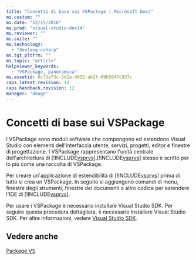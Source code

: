 ```yaml
---
title: "Concetti di base sui VSPackage | Microsoft Docs"
ms.custom: ""
ms.date: "12/15/2016"
ms.prod: "visual-studio-dev14"
ms.reviewer: ""
ms.suite: ""
ms.technology: 
  - "devlang-csharp"
ms.tgt_pltfrm: ""
ms.topic: "article"
helpviewer_keywords: 
  - "VSPackage, panoramica"
ms.assetid: 6c72a73c-5d2a-4052-a62f-89b5847c937c
caps.latest.revision: 12
caps.handback.revision: 12
manager: "douge"
---
```

# Concetti di base sui VSPackage
I VSPackage sono moduli software che compongono ed estendono Visual Studio con elementi dell'interfaccia utente, servizi, progetti, editor e finestre di progettazione. I VSPackage rappresentano l'unità centrale dell'architettura di [!INCLUDE[vsprvs](../code-quality/includes/vsprvs_md.md)].[!INCLUDE[vsprvs](../code-quality/includes/vsprvs_md.md)] stesso è scritto per lo più come una raccolta di VSPackage.  
  
 Per creare un'applicazione di estendibilità di [!INCLUDE[vsprvs](../code-quality/includes/vsprvs_md.md)] prima di tutto si crea un VSPackage. In seguito si aggiungono comandi di menu, finestre degli strumenti, finestre dei documenti o altro codice per estendere l'IDE di [!INCLUDE[vsprvs](../code-quality/includes/vsprvs_md.md)].  
  
 Per usare i VSPackage è necessario installare Visual Studio SDK. Per seguire questa procedura dettagliata, è necessario installare Visual Studio SDK. Per altre informazioni, vedere [Visual Studio SDK](../extensibility/visual-studio-sdk.md).  
  
## Vedere anche  
 [Package VS](../extensibility/internals/vspackages.md)